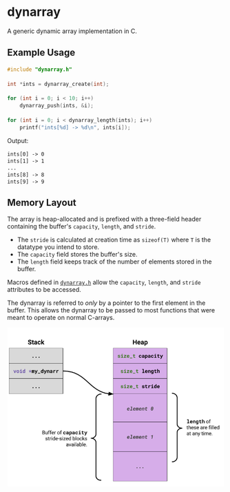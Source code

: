 # dynarray
A generic dynamic array implementation in C.

## Example Usage

```c
#include "dynarray.h"

int *ints = dynarray_create(int);

for (int i = 0; i < 10; i++)
    dynarray_push(ints, &i);

for (int i = 0; i < dynarray_length(ints); i++)
    printf("ints[%d] -> %d\n", ints[i]);
```
Output:
```
ints[0] -> 0
ints[1] -> 1
...
ints[8] -> 8
ints[9] -> 9
```

## Memory Layout
The array is heap-allocated and is prefixed with a three-field header containing the buffer's `capacity`, `length`, and `stride`.

* The `stride` is calculated at creation time as `sizeof(T)` where `T` is the datatype you intend to store.
* The `capacity` field stores the buffer's size.
* The `length` field keeps track of the number of elements stored in the buffer.

Macros defined in [`dynarray.h`](https://github.com/eignnx/dynarray/blob/master/dynarray.h) allow the `capacity`, `length`, and `stride` attributes to be accessed.

The dynarray is referred to _only_ by a pointer to the first element in the buffer. This allows the dynarray to be passed to most functions that were meant to operate on normal C-arrays.

![memory layout](https://github.com/eignnx/dynarray/blob/master/images/dynarray-memory-layout.png)
